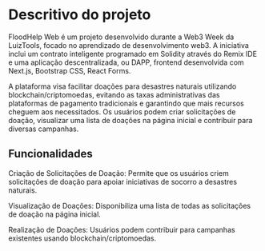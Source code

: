 <h1>Descritivo do projeto</h1>
<p>FloodHelp Web é um projeto desenvolvido durante a Web3 Week da LuizTools, focado no aprendizado de desenvolvimento web3. A iniciativa inclui um contrato inteligente programado em Solidity através do Remix IDE e uma aplicação descentralizada, ou DAPP, frontend desenvolvida com Next.js, Bootstrap CSS, React Forms.</p>

<p>A plataforma visa facilitar doações para desastres naturais utilizando blockchain/criptomoedas, evitando as taxas administrativas das plataformas de pagamento tradicionais e garantindo que mais recursos cheguem aos necessitados. Os usuários podem criar solicitações de doação, visualizar uma lista de doações na página inicial e contribuir para diversas campanhas.</h2>

<h2>Funcionalidades</h2>

<p>Criação de Solicitações de Doação: Permite que os usuários criem solicitações de doação para apoiar iniciativas de socorro a desastres naturais.</p>
<p>Visualização de Doações: Disponibiliza uma lista de todas as solicitações de doação na página inicial.</p>
<p>Realização de Doações: Usuários podem contribuir para campanhas existentes usando blockchain/criptomoedas.</p>

